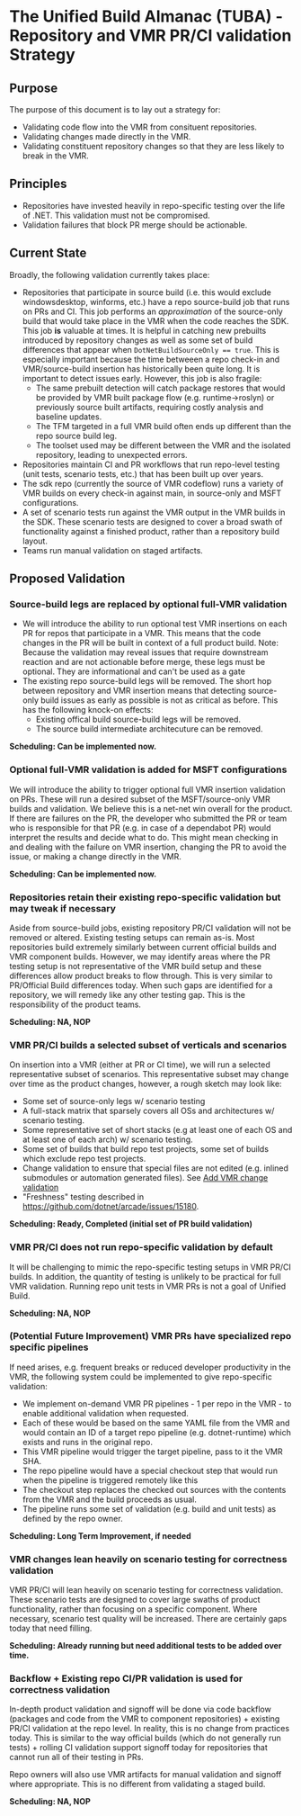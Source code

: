 # The Unified Build Almanac (TUBA) - Repository and VMR PR/CI validation Strategy

## Purpose

The purpose of this document is to lay out a strategy for:
- Validating code flow into the VMR from consituent repositories.
- Validating changes made directly in the VMR.
- Validating constituent repository changes so that they are less likely to break in the VMR.

## Principles

- Repositories have invested heavily in repo-specific testing over the life of .NET. This validation must not be compromised.
- Validation failures that block PR merge should be actionable.

## Current State

Broadly, the following validation currently takes place:
- Repositories that participate in source build (i.e. this would exclude windowsdesktop, winforms, etc.) have a repo source-build job that runs on PRs and CI. This job performs an *approximation* of the source-only build that would take place in the VMR when the code reaches the SDK. This job **is** valuable at times. It is helpful in catching new prebuilts introduced by repository changes as well as some set of build differences that appear when `DotNetBuildSourceOnly == true`. This is especially important because the time betweeen a repo check-in and VMR/source-build insertion has historically been quite long. It is important to detect issues early. However, this job is also fragile:
  - The same prebuilt detection will catch package restores that would be provided by VMR built package flow (e.g. runtime->roslyn) or previously source built artifacts, requiring costly analysis and baseline updates.
  - The TFM targeted in a full VMR build often ends up different than the repo source build leg.
  - The toolset used may be different between the VMR and the isolated repository, leading to unexpected errors.
- Repositories maintain CI and PR workflows that run repo-level testing (unit tests, scenario tests, etc.) that has been built up over years.
- The sdk repo (currently the source of VMR codeflow) runs a variety of VMR builds on every check-in against main, in source-only and MSFT configurations.
- A set of scenario tests run against the VMR output in the VMR builds in the SDK. These scenario tests are designed to cover a broad swath of functionality against a finished product, rather than a repository build layout.
- Teams run manual validation on staged artifacts.

## Proposed Validation

### Source-build legs are replaced by optional full-VMR validation

- We will introduce the ability to run optional test VMR insertions on each PR for repos that participate in a VMR. This means that the code changes in the PR will be built in context of a full product build. Note: Because the validation may reveal issues that require downstream reaction and are not actionable before merge, these legs must be optional. They are informational and can't be used as a gate
- The existing repo source-build legs will be removed. The short hop between repository and VMR insertion means that detecting source-only build issues as early as possible is not as critical as before. This has the following knock-on effects:
  - Existing offical build source-build legs will be removed.
  - The source build intermediate architecuture can be removed.

**Scheduling: Can be implemented now.**
 
### Optional full-VMR validation is added for MSFT configurations

We will introduce the ability to trigger optional full VMR insertion validation on PRs. These will run a desired subset of the MSFT/source-only VMR builds and validation. We believe this is a net-net win overall for the product. If there are failures on the PR, the developer who submitted the PR or team who is responsible for that PR (e.g. in case of a dependabot PR) would interpret the results and decide what to do. This might mean checking in and dealing with the failure on VMR insertion, changing the PR to avoid the issue, or making a change directly in the VMR.

**Scheduling: Can be implemented now.**

### Repositories retain their existing repo-specific validation but may tweak if necessary

Aside from source-build jobs, existing repository PR/CI validation will not be removed or altered. Existing testing setups can remain as-is. Most repositories build extremely similarly between current official builds and VMR component builds. However, we may identify areas where the PR testing setup is not representative of the VMR build setup and these differences allow product breaks to flow through. This is very similar to PR/Official Build differences today. When such gaps are identified for a repository, we will remedy like any other testing gap. This is the responsibility of the product teams.

**Scheduling: NA, NOP**

### VMR PR/CI builds a selected subset of verticals and scenarios

On insertion into a VMR (either at PR or CI time), we will run a selected representative subset of scenarios. This representative subset may change over time as the product changes, however, a rough sketch may look like:
- Some set of source-only legs w/ scenario testing
- A full-stack matrix that sparsely covers all OSs and architectures w/ scenario testing.
- Some representative set of short stacks (e.g at least one of each OS and at least one of each arch) w/ scenario testing.
- Some set of builds that build repo test projects, some set of builds which exclude repo test projects.
- Change validation to ensure that special files are not edited (e.g. inlined submodules or automation generated files). See [Add VMR change validation](https://github.com/dotnet/arcade-services/issues/2950)
- "Freshness" testing described in https://github.com/dotnet/arcade/issues/15180.

**Scheduling: Ready, Completed (initial set of PR build validation)**

### VMR PR/CI does not run repo-specific validation by default

It will be challenging to mimic the repo-specific testing setups in VMR PR/CI builds. In addition, the quantity of testing is unlikely to be practical for full VMR validation. Running repo unit tests in VMR PRs is not a goal of Unified Build.

**Scheduling: NA, NOP**

### (Potential Future Improvement) VMR PRs have specialized repo specific pipelines

If need arises, e.g. frequent breaks or reduced developer productivity in the VMR, the following system could be implemented to give repo-specific validation:
  - We implement on-demand VMR PR pipelines - 1 per repo in the VMR - to enable additional validation when requested.
  - Each of these would be based on the same YAML file from the VMR and would contain an ID of a target repo pipeline (e.g. dotnet-runtime) which exists and runs in the original repo.
  - This VMR pipeline would trigger the target pipeline, pass to it the VMR SHA.
  - The repo pipeline would have a special checkout step that would run when the pipeline is triggered remotely like this
  - The checkout step replaces the checked out sources with the contents from the VMR and the build proceeds as usual.
  - The pipeline runs some set of validation (e.g. build and unit tests) as defined by the repo owner.

**Scheduling: Long Term Improvement, if needed**

### VMR changes lean heavily on scenario testing for correctness validation

VMR PR/CI will lean heavily on scenario testing for correctness validation. These scenario tests are designed to cover large swaths of product functionality, rather than focusing on a specific component. Where necessary, scenario test quality will be increased. There are certainly gaps today that need filling.

**Scheduling: Already running but need additional tests to be added over time.**

### Backflow + Existing repo CI/PR validation is used for correctness validation

In-depth product validation and signoff will be done via code backflow (packages and code from the VMR to component repositories) + existing PR/CI validation at the repo level. In reality, this is no change from practices today. This is similar to the way official builds (which do not generally run tests) + rolling CI validation support signoff today for repositories that cannot run all of their testing in PRs.

Repo owners will also use VMR artifacts for manual validation and signoff where appropriate. This is no different from validating a staged build.

**Scheduling: NA, NOP**
